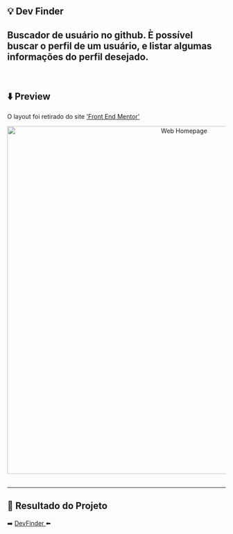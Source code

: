 ## :bulb: Dev Finder

## Buscador de usuário no github. È possível buscar o perfil de um usuário, e listar algumas informações do perfil desejado.

<br>

## :arrow_down: Preview

O layout foi retirado do site <a href="https://www.frontendmentor.io/challenges/github-user-search-app-Q09YOgaH6">'Front End Mentor'</a>

<p align="center" >
  <img alt="Web Homepage" title"Web-Home" src="https://i.imgur.com/VUqnWdk.png" width="800px">   
  <br><br>  
  
</p>

---

## 🚀 Resultado do Projeto

:arrow_right: <a href="https://rvianna16.github.io/devfinder/" target="_blank"> DevFinder </a> :arrow_left:

